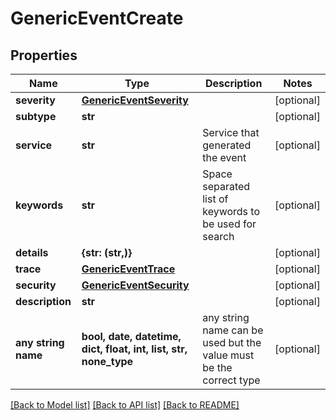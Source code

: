 # GenericEventCreate


## Properties
Name | Type | Description | Notes
------------ | ------------- | ------------- | -------------
**severity** | [**GenericEventSeverity**](GenericEventSeverity.md) |  | [optional] 
**subtype** | **str** |  | [optional] 
**service** | **str** | Service that generated the event | [optional] 
**keywords** | **str** | Space separated list of keywords to be used for search | [optional] 
**details** | **{str: (str,)}** |  | [optional] 
**trace** | [**GenericEventTrace**](GenericEventTrace.md) |  | [optional] 
**security** | [**GenericEventSecurity**](GenericEventSecurity.md) |  | [optional] 
**description** | **str** |  | [optional] 
**any string name** | **bool, date, datetime, dict, float, int, list, str, none_type** | any string name can be used but the value must be the correct type | [optional]

[[Back to Model list]](../README.md#documentation-for-models) [[Back to API list]](../README.md#documentation-for-api-endpoints) [[Back to README]](../README.md)


